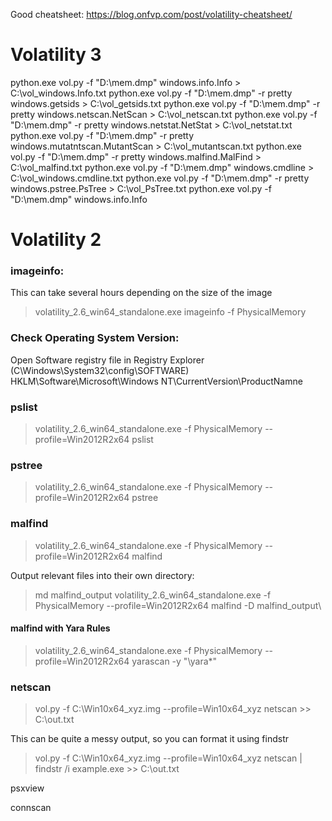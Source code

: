 Good cheatsheet: https://blog.onfvp.com/post/volatility-cheatsheet/

# Volatility 3

python.exe vol.py -f "D:\mem.dmp" windows.info.Info > C:\vol_windows.Info.txt
python.exe vol.py -f "D:\mem.dmp" -r pretty windows.getsids > C:\vol_getsids.txt
python.exe vol.py -f "D:\mem.dmp" -r pretty windows.netscan.NetScan > C:\vol_netscan.txt
python.exe vol.py -f "D:\mem.dmp" -r pretty windows.netstat.NetStat > C:\vol_netstat.txt
python.exe vol.py -f "D:\mem.dmp" -r pretty windows.mutatntscan.MutantScan > C:\vol_mutantscan.txt
python.exe vol.py -f "D:\mem.dmp" -r pretty windows.malfind.MalFind > C:\vol_malfind.txt
python.exe vol.py -f "D:\mem.dmp" windows.cmdline > C:\vol_windows.cmdline.txt
python.exe vol.py -f "D:\mem.dmp" -r pretty windows.pstree.PsTree > C:\vol_PsTree.txt
python.exe vol.py -f "D:\mem.dmp" windows.info.Info

# Volatility 2

### imageinfo:

This can take several hours depending on the size of the image

> volatility_2.6_win64_standalone.exe imageinfo -f PhysicalMemory

### Check Operating System Version: 

Open Software registry file in Registry Explorer (C\Windows\System32\config\SOFTWARE)
HKLM\Software\Microsoft\Windows NT\CurrentVersion\ProductNamne


### pslist

> volatility_2.6_win64_standalone.exe -f PhysicalMemory --profile=Win2012R2x64 pslist

### pstree

> volatility_2.6_win64_standalone.exe -f PhysicalMemory --profile=Win2012R2x64 pstree


### malfind

> volatility_2.6_win64_standalone.exe -f PhysicalMemory --profile=Win2012R2x64 malfind

Output relevant files into their own directory:

> md malfind_output
> volatility_2.6_win64_standalone.exe -f PhysicalMemory --profile=Win2012R2x64 malfind -D malfind_output\

#### malfind with Yara Rules

> volatility_2.6_win64_standalone.exe -f PhysicalMemory --profile=Win2012R2x64 yarascan -y "\yara\*"

### netscan

> vol.py -f C:\Win10x64_xyz.img --profile=Win10x64_xyz netscan >> C:\out.txt

This can be quite a messy output, so you can format it using findstr

> vol.py -f C:\Win10x64_xyz.img --profile=Win10x64_xyz netscan | findstr /i example.exe >> C:\out.txt

psxview

connscan


